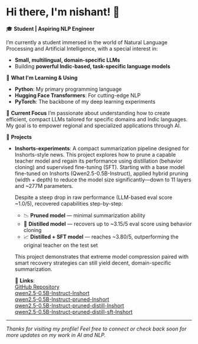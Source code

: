 # Hi there, I'm nishant! 👋

🎓 **Student | Aspiring NLP Engineer**

I’m currently a student immersed in the world of Natural Language Processing and Artificial Intelligence, with a special interest in:

- **Small, multilingual, domain-specific LLMs**  
- Building **powerful Indic-based, task-specific language models**

🔬 **What I'm Learning & Using**
- **Python**: My primary programming language
- **Hugging Face Transformers**: For cutting-edge NLP
- **PyTorch**: The backbone of my deep learning experiments

🌱 **Current Focus**
I’m passionate about understanding how to create efficient, compact LLMs tailored for specific domains and Indic languages. My goal is to empower regional and specialized applications through AI.

🚀 **Projects**
- **Inshorts-experiments**: A compact summarization pipeline designed for Inshorts-style news. This project explores how to prune a capable teacher model and regain its performance using distillation (behavior cloning) and supervised fine-tuning (SFT). Starting with a base model fine-tuned on Inshorts (Qwen2.5-0.5B-Instruct), applied hybrid pruning (width + depth) to reduce the model size significantly—down to 11 layers and ~277M parameters. 

  Despite a steep drop in raw performance (LLM-based eval score ~1.0/5), recovered capabilities step-by-step:
  
  - 📉 **Pruned model** — minimal summarization ability
  - 🔁 **Distilled model** — recovers up to ~3.15/5 eval score using behavior cloning
  - 📈 **Distilled + SFT model** — reaches ~3.80/5, outperforming the original teacher on the test set
  
  This project demonstrates that extreme model compression paired with smart recovery strategies can still yield decent, domain-specific summarization.

  🔗 **Links**:  
  [GitHub Repository](https://github.com/nis12ram/Inshorts-experiments)  
  [qwen2.5-0.5B-Instruct-Inshort](https://huggingface.co/nis12ram/qwen2.5-0.5B-Instruct-Inshort)  
  [qwen2.5-0.5B-Instruct-pruned-Inshort](https://huggingface.co/nis12ram/qwen2.5-0.5B-Instruct-pruned-Inshort)  
  [qwen2.5-0.5B-Instruct-pruned-distill-Inshort](https://huggingface.co/nis12ram/qwen2.5-0.5B-Instruct-pruned-distill-Inshort)  
  [qwen2.5-0.5B-Instruct-pruned-distill-sft-Inshort](https://huggingface.co/nis12ram/qwen2.5-0.5B-Instruct-pruned-distill-sft-Inshort)

---

*Thanks for visiting my profile! Feel free to connect or check back soon for more updates on my work in AI and NLP.*